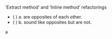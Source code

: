 <panel header="{{ icon_Q_A }} ‘Extract method’ and ‘Inline method’ refactorings">
<question>

‘Extract method’ and ‘Inline method’ refactorings

- ( ) a. are opposites of each other.
- ( ) b. sound like opposites but are not.

<div slot="answer">

a

</div>
</question>
</panel>
